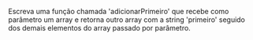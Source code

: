 Escreva uma função chamada 'adicionarPrimeiro' que recebe como parâmetro um array e retorna outro array com a string 'primeiro' seguido dos demais elementos do array passado por parâmetro.
